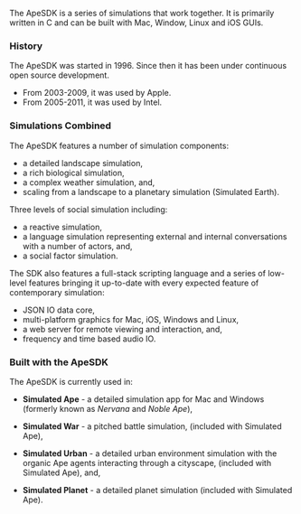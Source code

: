 The ApeSDK is a series of simulations that work together. It is primarily written in C and can be built with Mac, Window, Linux and iOS GUIs.

### History

The ApeSDK was started in 1996. Since then it has been under continuous open source development.

* From 2003-2009, it was used by Apple. 
* From 2005-2011, it was used by Intel.

### Simulations Combined

The ApeSDK features a number of simulation components:

* a detailed landscape simulation,
* a rich biological simulation,
* a complex weather simulation, and,
* scaling from a landscape to a planetary simulation (Simulated Earth).

Three levels of social simulation including:

* a reactive simulation,
* a language simulation representing external and internal conversations with a number of actors, and,
* a social factor simulation.

The SDK also features a full-stack scripting language and a series of low-level features bringing it up-to-date with every expected feature of contemporary simulation:

* JSON IO data core,
* multi-platform graphics for Mac, iOS, Windows and Linux,
* a web server for remote viewing and interaction, and,
* frequency and time based audio IO.

### Built with the ApeSDK

The ApeSDK is currently used in:

* **Simulated Ape** - a detailed simulation app for Mac and Windows (formerly known as *Nervana* and *Noble Ape*),

* **Simulated War** - a pitched battle simulation, (included with Simulated Ape),

* **Simulated Urban** - a detailed urban environment simulation with the organic Ape agents interacting through a cityscape, (included with Simulated Ape), and,

* **Simulated Planet** - a detailed planet simulation (included with Simulated Ape).
